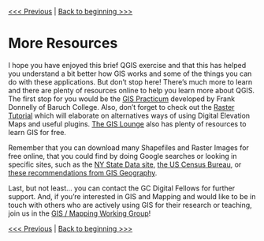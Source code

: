 [<<< Previous](19layout.md) | [Back to beginning >>>](../README.md)

# More Resources

I hope you have enjoyed this brief QGIS exercise and that this has helped you understand a bit better how GIS works and some of the things you can do with these applications. But don’t stop here! There’s much more to learn and there are plenty of resources online to help you learn more about QGIS. The first stop for you would be the [GIS Practicum](http://guides.newman.baruch.cuny.edu/gis) developed by Frank Donnelly of Baruch College. Also, don’t forget to check out the [Raster Tutorial](https://www.baruch.cuny.edu/confluence/display/geoportal/QGIS+Raster+Tutorial) which will elaborate on alternatives ways of using Digital Elevation Maps and useful plugins. [The GIS Lounge](https://www.gislounge.com/) also has plenty of resources to learn GIS for free.

Remember that you can download many Shapefiles and Raster Images for free online, that you could find by doing Google searches or looking in specific sites, such as the [NY State Data site](https://data.ny.gov/), [the US Census Bureau](https://www.census.gov/geo/maps-data/data/tiger-line.html), or [these recommendations from GIS Geography](http://gisgeography.com/best-free-gis-data-sources-raster-vector/).

Last, but not least… you can contact the GC Digital Fellows for further support. And, if you’re interested in GIS and Mapping and would like to be in touch with others who are actively using GIS for their research or teaching, join us in the [GIS / Mapping Working Group](https://commons.gc.cuny.edu/groups/gis-working-group/)!

[<<< Previous](19layout.md) | [Back to beginning >>>](../README.md)
